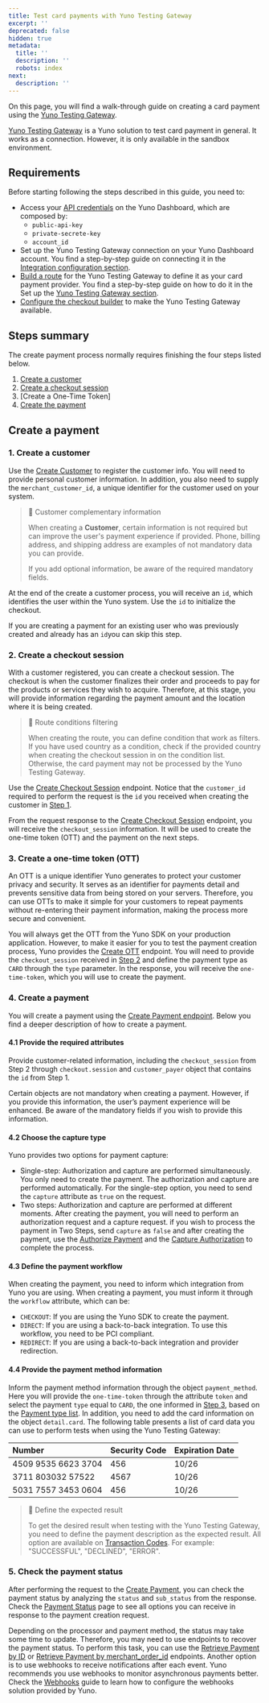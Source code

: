 ```yaml
---
title: Test card payments with Yuno Testing Gateway
excerpt: ''
deprecated: false
hidden: true
metadata:
  title: ''
  description: ''
  robots: index
next:
  description: ''
---
```

On this page, you will find a walk-through guide on creating a card payment using the [Yuno Testing Gateway](doc:yuno-testing-gateway). 

[Yuno Testing Gateway](doc:yuno-testing-gateway) is a Yuno solution to test card payment in general. It works as a connection. However, it is only available in the sandbox environment.

## Requirements

Before starting following the steps described in this guide, you need to:

- Access your [API credentials](doc:get-your-api-credentials) on the Yuno Dashboard, which are composed by:
  - `public-api-key`
  - `private-secrete-key`
  - `account_id`
- Set up the Yuno Testing Gateway connection on your Yuno Dashboard account. You find a step-by-step guide on connecting it in the [Integration configuration section](doc:yuno-testing-gateway#integration-configuration).
- [Build a route](doc:configure-dynamic-routing) for the Yuno Testing Gateway to define it as your card payment provider. You find a step-by-step guide on how to do it in the Set up the [Yuno Testing Gateway section](doc:yuno-testing-gateway#set-up-the-yuno-test-payment-gateway).
- [Configure the checkout builder](ref:manage-your-checkout) to make the Yuno Testing Gateway available.

## Steps summary

The create payment process normally requires finishing the four steps listed below.

1. [Create a customer](ref:create-customer)
2. [Create a checkout session](ref:create-checkout-session)
3. [Create a One-Time Token]
4. [Create the payment](ref:create-payment)

## Create a payment

### 1. Create a customer

Use the [Create Customer](ref:create-customer) to register the customer info. You will need to provide personal customer information. In addition, you also need to supply the `merchant_customer_id`, a unique identifier for the customer used on your system.

> 📘 Customer complementary information
> 
> When creating a **Customer**, certain information is not required but can improve the user's payment experience if provided. Phone, billing address, and shipping address are examples of not mandatory data you can provide.
> 
> If you add optional information, be aware of the required mandatory fields.

At the end of the create a customer process, you will receive an `id`, which identifies the user within the Yuno system. Use the `id` to initialize the checkout. 

If you are creating a payment for an existing user who was previously created and already has an `id`you can skip this step.

### 2. Create a checkout session

With a customer registered, you can create a checkout session. The checkout is when the customer finalizes their order and proceeds to pay for the products or services they wish to acquire. Therefore, at this stage, you will provide information regarding the payment amount and the location where it is being created.

> 🚧 Route conditions filtering
> 
> When creating the route, you can define condition that work as filters. If you have used country as a condition, check if the provided country when creating the checkout session in on the condition list. Otherwise, the card payment may not be processed by the Yuno Testing Gateway.

Use the [Create Checkout Session](ref:create-checkout-session) endpoint. Notice that the `customer_id` required to perform the request is the `id` you received when creating the customer in [Step 1](doc:create-card-payment-with-yuno-testing-gateway#1-create-a-customer). 

From the request response to the  [Create Checkout Session](ref:create-checkout-session) endpoint, you will receive the `checkout_session` information. It will be used to create the one-time token (OTT) and the payment on the next steps.

### 3. Create a one-time token (OTT)

An OTT is a unique identifier Yuno generates to protect your customer privacy and security. It serves as an identifier for payments detail and prevents sensitive data from being stored on your servers. Therefore, you can use OTTs to make it simple for your customers to repeat payments without re-entering their payment information, making the process more secure and convenient.

You will always get the OTT from the Yuno SDK on your production application. However, to make it easier for you to test the payment creation process, Yuno provides the [Create OTT](<>) endpoint. You will need to provide the  `checkout_session` received in [Step 2](doc:create-card-payment-with-yuno-testing-gateway#2-create-a-checkout-session) and define the payment type as `CARD` through the `type` parameter.  In the response, you will receive the `one-time-token`, which you will use to create the payment. 

### 4. Create a payment

You will create a payment using the [Create Payment endpoint](ref:create-payment). Below you find a deeper description of how to create a payment.

#### 4.1 Provide the required attributes

Provide customer-related information, including the `checkout_session` from Step 2 through `checkout.session` and `customer_payer` object that contains the `id` from Step 1.

Certain objects are not mandatory when creating a payment. However, if you provide this information, the user’s payment experience will be enhanced. Be aware of the mandatory fields if you wish to provide this information.

#### 4.2 Choose the capture type

Yuno provides two options for payment capture:

- Single-step: Authorization and capture are performed simultaneously. You only need to create the payment. The authorization and capture are performed automatically. For the single-step option, you need to send the `capture` attribute as `true` on the request.
- Two steps: Authorization and capture are performed at different moments. After creating the payment, you will need to perform an authorization request and a capture request.  if you wish to process the payment in Two Steps, send `capture` as `false` and after creating the payment, use the [Authorize Payment](ref:authorize-payment) and the [Capture Authorization](ref:capture-authorization) to complete the process.

#### 4.3 Define the payment workflow

When creating the payment, you need to inform which integration from Yuno you are using. When creating a payment, you must inform it through the `workflow` attribute, which can be:

- `CHECKOUT`: If you are using the Yuno SDK to create the payment.
- `DIRECT`: If you are using a back-to-back integration. To use this workflow, you need to be PCI compliant. 
- `REDIRECT`: If you are using a back-to-back integration and provider redirection.

#### 4.4 Provide the payment method information

Inform the payment method information through the object `payment_method`. Here you will provide the `one-time-token` through the attribute `token` and select the payment `type` equal to `CARD`, the one informed in  [Step 3](doc:create-card-payment-with-yuno-testing-gateway#3-create-a-one-time-token-ott), based on the [Payment type list](ref:payment-type-list). In addition, you need to add the card information on the object `detail.card`. The following table presents a list of card data you can use to perform tests when using the Yuno Testing Gateway:

| Number              | Security Code | Expiration Date |
| :------------------ | :------------ | :-------------- |
| 4509 9535 6623 3704 | 456           | 10/26           |
| 3711 803032 57522   | 4567          | 10/26           |
| 5031 7557 3453 0604 | 456           | 10/26           |

> 📘 Define the expected result
> 
> To get the desired result when testing with the Yuno Testing Gateway, you need to define the payment description as the expected result. All option are available on [Transaction Codes](ref:transaction#transaction-codes). For example: "SUCCESSFUL", "DECLINED", "ERROR".

### 5. Check the payment status

 After performing the request to the [Create Payment](ref:create-payment), you can check the payment status by analyzing the `status` and `sub_status` from the response. Check the [Payment Status](ref:payment) page to see all options you can receive in response to the payment creation request.

Depending on the processor and payment method, the status may take some time to update. Therefore, you may need to use endpoints to recover the payment status. To perform this task, you can use the [Retrieve Payment by ID](ref:retrieve-payment-by-id) or [Retrieve Payment by merchant_order_id](ref:retrieve-payment-by-merchant_order_id) endpoints. Another option is to use webhooks to receive notifications after each event. Yuno recommends you use webhooks to monitor asynchronous payments better. Check the [Webhooks](doc:configuring-yuno-webhooks) guide to learn how to configure the webhooks solution provided by Yuno.